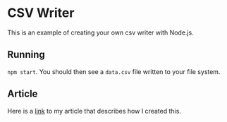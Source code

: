# CSV Writer

This is an example of creating your own csv writer with Node.js.

## Running

`npm start`. You should then see a `data.csv` file written to your file system.

## Article

Here is a [link](https://danielzuzevich.com/post/create-a-csv-writer-with-node-js) to my article that describes how I created this.
